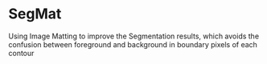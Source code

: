 # SegMat
Using Image Matting to improve the Segmentation results, which avoids the confusion between foreground and background in boundary pixels of each contour
